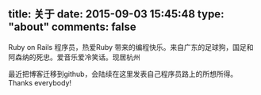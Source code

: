 title: 关于
date: 2015-09-03 15:45:48
type: "about"
comments: false
---

Ruby on Rails 程序员，热爱Ruby 带来的编程快乐。来自广东的足球狗，国足和阿森纳的死忠。爱音乐爱冷笑话。现居杭州

最近把博客迁移到github，会陆续在这里发表自己程序员路上的所想所得。Thanks everybody!
